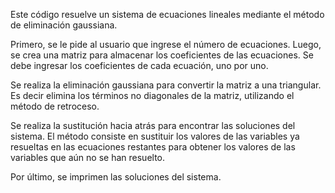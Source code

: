Este código resuelve un sistema de ecuaciones lineales mediante el método de eliminación gaussiana. 

Primero, se le pide al usuario que ingrese el número de ecuaciones. 
Luego, se crea una matriz para almacenar los coeficientes de las ecuaciones. 
Se debe ingresar los coeficientes de cada ecuación, uno por uno.

Se realiza la eliminación gaussiana para convertir la matriz a una triangular. Es decir elimina los términos no diagonales de la matriz, utilizando el método de retroceso.

Se realiza la sustitución hacia atrás para encontrar las soluciones del sistema. 
El método consiste en sustituir los valores de las variables ya resueltas en las ecuaciones restantes para obtener los valores de las variables que aún no se han resuelto.

Por último, se imprimen las soluciones del sistema.